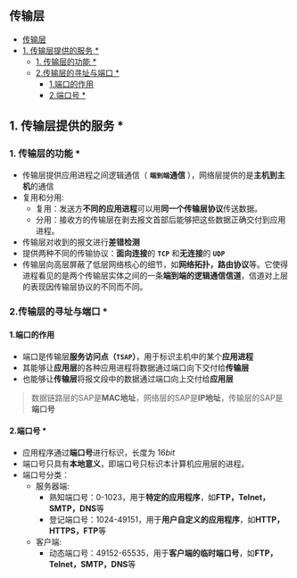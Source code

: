 ## 传输层
<!-- TOC -->

- [传输层](#传输层)
- [1. 传输层提供的服务 \*](#1-传输层提供的服务-)
  - [1. 传输层的功能 \*](#1-传输层的功能-)
  - [2.传输层的寻址与端口 \*](#2传输层的寻址与端口-)
    - [1.端口的作用](#1端口的作用)
    - [2.端口号 \*](#2端口号-)

<!-- /TOC -->

## 1. 传输层提供的服务 *
### 1. 传输层的功能 *
- 传输层提供应用进程之间逻辑通信（ **`端到端`通信** ），网络层提供的是**主机到主机**的通信
- 复用和分用:
  - 复用：发送方**不同的应用进程**可以用**同一个传输层协议**传送数据。
  - 分用：接收方的传输层在剥去报文首部后能够把这些数据正确交付到应用进程。
- 传输层对收到的报文进行**差错检测**
- 提供两种不同的传输协议：**面向连接**的 **`TCP`** 和**无连接**的 **`UDP`**
- 传输层向高层屏蔽了低层网络核心的细节，如**网络拓扑，路由协议**等。它使得进程看见的是两个传输层实体之间的一条**端到端的逻辑通信信道**，信道对上层的表现因传输层协议的不同而不同。

### 2.传输层的寻址与端口 *
#### 1.端口的作用
- 端口是传输层**服务访问点（`TSAP`）**，用于标识主机中的某个**应用进程**
- 其能够让**应用层**的各种应用进程将数据通过端口向下交付给**传输层**
- 也能够让**传输层**将报文段中的数据通过端口向上交付给**应用层**
> 数据链路层的SAP是**MAC地址**，网络层的SAP是**IP地址**，传输层的SAP是**端口号** 

#### 2.端口号 *
- 应用程序通过**端口号**进行标识，长度为 $16bit$ 
- 端口号只具有**本地意义**，即端口号只标识本计算机应用层的进程。
- 端口号分类：
  - 服务器端:
    - 熟知端口号：0-1023，用于**特定的应用程序**，如**FTP，Telnet，SMTP，DNS**等
    - 登记端口号：1024-49151，用于**用户自定义的应用程序**，如**HTTP，HTTPS，FTP**等
  - 客户端:
    - 动态端口号：49152-65535，用于**客户端的临时端口号**，如**FTP，Telnet，SMTP，DNS**等
